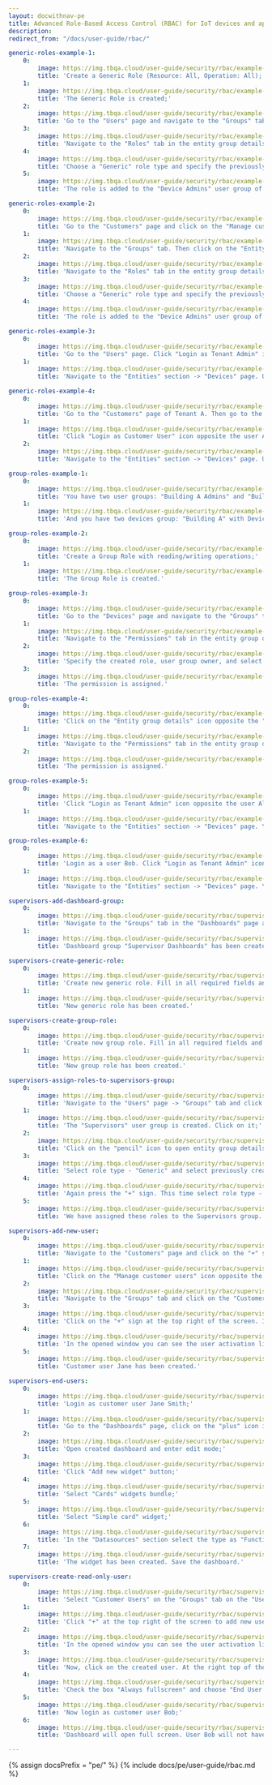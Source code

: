 ```yaml
---
layout: docwithnav-pe
title: Advanced Role-Based Access Control (RBAC) for IoT devices and applications
description:
redirect_from: "/docs/user-guide/rbac/"

generic-roles-example-1:
    0:
        image: https://img.tbqa.cloud/user-guide/security/rbac/example-generic-roles-1-pe.png
        title: 'Create a Generic Role (Resource: All, Operation: All);'
    1:
        image: https://img.tbqa.cloud/user-guide/security/rbac/example-generic-roles-2-pe.png
        title: 'The Generic Role is created;'
    2:
        image: https://img.tbqa.cloud/user-guide/security/rbac/example-generic-roles-3-pe.png
        title: 'Go to the "Users" page and navigate to the "Groups" tab. Then click on the "Entity group details" icon opposite the "Device Admins" user group of Tenant A;'
    3:
        image: https://img.tbqa.cloud/user-guide/security/rbac/example-generic-roles-4-pe.png
        title: 'Navigate to the "Roles" tab in the entity group details and click on the "plus" icon;'
    4:
        image: https://img.tbqa.cloud/user-guide/security/rbac/example-generic-roles-5-pe.png
        title: 'Choose a "Generic" role type and specify the previously created generic role. Click "Add";'
    5:
        image: https://img.tbqa.cloud/user-guide/security/rbac/example-generic-roles-6-pe.png
        title: 'The role is added to the "Device Admins" user group of Tenant A.'

generic-roles-example-2:
    0:
        image: https://img.tbqa.cloud/user-guide/security/rbac/example-generic-roles-7-pe.png
        title: 'Go to the "Customers" page and click on the "Manage customer users" icon opposite the Customer B;'
    1:
        image: https://img.tbqa.cloud/user-guide/security/rbac/example-generic-roles-8-pe.png
        title: 'Navigate to the "Groups" tab. Then click on the "Entity group details" icon opposite the "Device Admins" user group;'
    2:
        image: https://img.tbqa.cloud/user-guide/security/rbac/example-generic-roles-9-pe.png
        title: 'Navigate to the "Roles" tab in the entity group details and click on the "plus" icon;'
    3:
        image: https://img.tbqa.cloud/user-guide/security/rbac/example-generic-roles-10-pe.png
        title: 'Choose a "Generic" role type and specify the previously created generic role. Click "Add";'
    4:
        image: https://img.tbqa.cloud/user-guide/security/rbac/example-generic-roles-11-pe.png
        title: 'The role is added to the "Device Admins" user group of Customer B.'

generic-roles-example-3:
    0:
        image: https://img.tbqa.cloud/user-guide/security/rbac/example-generic-roles-12-pe.png
        title: 'Go to the "Users" page. Click "Login as Tenant Admin" icon next to Bob`s user account in the "Device Admins" group of Tenant A;'
    1:
        image: https://img.tbqa.cloud/user-guide/security/rbac/example-generic-roles-13-pe.png
        title: 'Navigate to the "Entities" section -> "Devices" page. User Bob has access to two devices: "Device A1" and "Device B1".'

generic-roles-example-4:
    0:
        image: https://img.tbqa.cloud/user-guide/security/rbac/example-generic-roles-14-pe.png
        title: 'Go to the "Сustomers" page of Tenant A. Then go to the "Manage customer users" page of Customer B;'
    1:
        image: https://img.tbqa.cloud/user-guide/security/rbac/example-generic-roles-15-pe.png
        title: 'Click "Login as Customer User" icon opposite the user Alice account;'
    2:
        image: https://img.tbqa.cloud/user-guide/security/rbac/example-generic-roles-16-pe.png
        title: 'Navigate to the "Entities" section -> "Devices" page. User Alice has access to only one device "Device B1".'

group-roles-example-1:
    0:
        image: https://img.tbqa.cloud/user-guide/security/rbac/example-group-roles-1-pe.png
        title: 'You have two user groups: "Building A Admins" and "Building B Admins";'
    1:
        image: https://img.tbqa.cloud/user-guide/security/rbac/example-group-roles-2-pe.png
        title: 'And you have two devices group: "Building A" with Device A1 inside and "Building B" with Device B1 inside.'

group-roles-example-2:
    0:
        image: https://img.tbqa.cloud/user-guide/security/rbac/example-group-roles-3-pe.png
        title: 'Create a Group Role with reading/writing operations;'
    1:
        image: https://img.tbqa.cloud/user-guide/security/rbac/example-group-roles-4-pe.png
        title: 'The Group Role is created.'

group-roles-example-3:
    0:
        image: https://img.tbqa.cloud/user-guide/security/rbac/example-group-roles-5-pe.png
        title: 'Go to the "Devices" page and navigate to the "Groups" tab. Then click on the "Entity group details" icon opposite the devices group to which you want to add the group role;'
    1:
        image: https://img.tbqa.cloud/user-guide/security/rbac/example-group-roles-6-pe.png
        title: 'Navigate to the "Permissions" tab in the entity group details and click on the "plus" icon;'
    2:
        image: https://img.tbqa.cloud/user-guide/security/rbac/example-group-roles-7-pe.png
        title: 'Specify the created role, user group owner, and select the user group to which you are granting access to the device group "Building A". Click "Add";'
    3:
        image: https://img.tbqa.cloud/user-guide/security/rbac/example-group-roles-8-pe.png
        title: 'The permission is assigned.'

group-roles-example-4:
    0:
        image: https://img.tbqa.cloud/user-guide/security/rbac/example-group-roles-9-pe.png
        title: 'Click on the "Entity group details" icon opposite the "Building B" devices group to which you want to add the role;'
    1:
        image: https://img.tbqa.cloud/user-guide/security/rbac/example-group-roles-10-pe.png
        title: 'Navigate to the "Permissions" tab in the entity group details and click on the "plus" icon. Specify the created role, user group owner, and select the user group to which you are granting access to the device group "Building A". Click "Add";'
    2:
        image: https://img.tbqa.cloud/user-guide/security/rbac/example-group-roles-11-pe.png
        title: 'The permission is assigned.'

group-roles-example-5:
    0:
        image: https://img.tbqa.cloud/user-guide/security/rbac/example-group-roles-12-pe.png
        title: 'Click "Login as Tenant Admin" icon opposite the user Alice account;'
    1:
        image: https://img.tbqa.cloud/user-guide/security/rbac/example-group-roles-13-pe.png
        title: 'Navigate to the "Entities" section -> "Devices" page. You will only see the device group "Building A" with Device A1 inside.'

group-roles-example-6:
    0:
        image: https://img.tbqa.cloud/user-guide/security/rbac/example-group-roles-14-pe.png
        title: 'Login as a user Bob. Click "Login as Tenant Admin" icon opposite the user Bob account;'
    1:
        image: https://img.tbqa.cloud/user-guide/security/rbac/example-group-roles-15-pe.png
        title: 'Navigate to the "Entities" section -> "Devices" page. You will only see the device group "Building B" with Device B1 inside.'

supervisors-add-dashboard-group:
    0:
        image: https://img.tbqa.cloud/user-guide/security/rbac/supervisors-add-dashboard-group-1-pe.png
        title: 'Navigate to the "Groups" tab in the "Dashboards" page and click "plus" icon to create new dashboard group. Input the name of your dashboard group. In our case it’s "Supervisor Dashboards". Click on the "Add" button;'
    1:
        image: https://img.tbqa.cloud/user-guide/security/rbac/supervisors-add-dashboard-group-2-pe.png
        title: 'Dashboard group "Supervisor Dashboards" has been created.'

supervisors-create-generic-role:
    0:
        image: https://img.tbqa.cloud/user-guide/security/rbac/supervisors-create-two-roles-1-pe.png
        title: 'Create new generic role. Fill in all required fields and click "Add";'
    1:
        image: https://img.tbqa.cloud/user-guide/security/rbac/supervisors-create-two-roles-2-pe.png
        title: 'New generic role has been created.'

supervisors-create-group-role:
    0:
        image: https://img.tbqa.cloud/user-guide/security/rbac/supervisors-create-two-roles-3-pe.png
        title: 'Create new group role. Fill in all required fields and click "Add";'
    1:
        image: https://img.tbqa.cloud/user-guide/security/rbac/supervisors-create-two-roles-4-pe.png
        title: 'New group role has been created.'

supervisors-assign-roles-to-supervisors-group:
    0:
        image: https://img.tbqa.cloud/user-guide/security/rbac/supervisors-assign-roles-to-supervisors-group-1-pe.png
        title: 'Navigate to the "Users" page -> "Groups" tab and click on the plus sign (Add entity group) at the top right of the screen. Input the name - "Supervisors", then click on the Add" button;'
    1:
        image: https://img.tbqa.cloud/user-guide/security/rbac/supervisors-assign-roles-to-supervisors-group-2-pe.png
        title: 'The "Supervisors" user group is created. Click on it;'
    2:
        image: https://img.tbqa.cloud/user-guide/security/rbac/supervisors-assign-roles-to-supervisors-group-3-pe.png
        title: 'Click on the "pencil" icon to open entity group details. Navigate to the "Roles" tab and click on the "plus" icon at the right top of the opened menu;'
    3:
        image: https://img.tbqa.cloud/user-guide/security/rbac/supervisors-assign-roles-to-supervisors-group-4-pe.png
        title: 'Select role type - "Generic" and select previously created role - "All Entities Read-only". Then, click "Add";'
    4:
        image: https://img.tbqa.cloud/user-guide/security/rbac/supervisors-assign-roles-to-supervisors-group-5-pe.png
        title: 'Again press the "+" sign. This time select role type - "Group" and select role - "Entity Group Administrator". For a group owner select "Tenant", for a entity type select "Dashboard", and select entity group - "Supervisor Dashboard". Click "Add";'
    5:
        image: https://img.tbqa.cloud/user-guide/security/rbac/supervisors-assign-roles-to-supervisors-group-6-pe.png
        title: 'We have assigned these roles to the Supervisors group.'

supervisors-add-new-user:
    0:
        image: https://img.tbqa.cloud/user-guide/security/rbac/supervisors-add-new-user-1-pe.png
        title: 'Navigate to the "Customers" page and click on the "+" sign (Add customer) at the top right of the screen. Input the title "Building A" and click "Add";'
    1:
        image: https://img.tbqa.cloud/user-guide/security/rbac/supervisors-add-new-user-3-pe.png
        title: 'Click on the "Manage customer users" icon opposite the "Building A" customer;'
    2:
        image: https://img.tbqa.cloud/user-guide/security/rbac/supervisors-add-new-user-4-pe.png
        title: 'Navigate to the "Groups" tab and click on the "Customer Administrators" user group;'
    3:
        image: https://img.tbqa.cloud/user-guide/security/rbac/supervisors-add-new-user-5-pe.png
        title: 'Click on the "+" sign at the top right of the screen. Input email address, for instance, we can use janesmith@thingsboard.io, and click "Add";'
    4:
        image: https://img.tbqa.cloud/user-guide/security/rbac/supervisors-add-new-user-6-pe.png
        title: 'In the opened window you can see the user activation link, click "OK";'
    5:
        image: https://img.tbqa.cloud/user-guide/security/rbac/supervisors-add-new-user-7-pe.png
        title: 'Customer user Jane has been created.'

supervisors-end-users:
    0:
        image: https://img.tbqa.cloud/user-guide/security/rbac/supervisors-end-users-1-pe.png
        title: 'Login as customer user Jane Smith;'
    1:
        image: https://img.tbqa.cloud/user-guide/security/rbac/supervisors-end-users-3-pe.png
        title: 'Go to the "Dashboards" page, click on the "plus" icon in the top right corner. Select "Create new dashboard". Input dashboard name (for example, "End User Dashboard"). Click "Add" to create the dashboard.'
    2:
        image: https://img.tbqa.cloud/user-guide/security/rbac/supervisors-end-users-4-pe.png
        title: 'Open created dashboard and enter edit mode;'
    3:
        image: https://img.tbqa.cloud/user-guide/security/rbac/supervisors-end-users-5-pe.png
        title: 'Click "Add new widget" button;'
    4:
        image: https://img.tbqa.cloud/user-guide/security/rbac/supervisors-end-users-6-pe.png
        title: 'Select "Cards" widgets bundle;'
    5:
        image: https://img.tbqa.cloud/user-guide/security/rbac/supervisors-end-users-7-pe.png
        title: 'Select "Simple card" widget;'
    6:
        image: https://img.tbqa.cloud/user-guide/security/rbac/supervisors-end-users-9-pe.png
        title: 'In the "Datasources" section select the type as "Function" and the key as "Random". Click "Add".'
    7:
        image: https://img.tbqa.cloud/user-guide/security/rbac/supervisors-end-users-10-pe.png
        title: 'The widget has been created. Save the dashboard.'

supervisors-create-read-only-user:
    0:
        image: https://img.tbqa.cloud/user-guide/security/rbac/supervisors-create-read-only-user-1-pe.png
        title: 'Select "Customer Users" on the "Groups" tab on the "Users" page of the user Jane;'
    1:
        image: https://img.tbqa.cloud/user-guide/security/rbac/supervisors-create-read-only-user-2-pe.png
        title: 'Click "+" at the top right of the screen to add new user. Input email address, for example, we will use bob@thingsboard.io, then click "Add";'
    2:
        image: https://img.tbqa.cloud/user-guide/security/rbac/supervisors-create-read-only-user-3-pe.png
        title: 'In the opened window you can see the user activation link, click "OK";'
    3:
        image: https://img.tbqa.cloud/user-guide/security/rbac/supervisors-create-read-only-user-5-pe.png
        title: 'Now, click on the created user. At the right top of the screen you shall see the "pen" icon. Click on it to enter edit mode;'
    4:
        image: https://img.tbqa.cloud/user-guide/security/rbac/supervisors-create-read-only-user-6-pe.png
        title: 'Check the box "Always fullscreen" and choose "End User Dashboard" in the "Default dashboard" line. Then save changes;'
    5:
        image: https://img.tbqa.cloud/user-guide/security/rbac/supervisors-create-read-only-user-7-pe.png
        title: 'Now login as customer user Bob;'
    6:
        image: https://img.tbqa.cloud/user-guide/security/rbac/supervisors-create-read-only-user-8-pe.png
        title: 'Dashboard will open full screen. User Bob will not have access to the administration panel to the left. Bob is not allowed to perform any server-side API calls, only browsing the data.'

---
```


{% assign docsPrefix = "pe/" %}
{% include docs/pe/user-guide/rbac.md %}